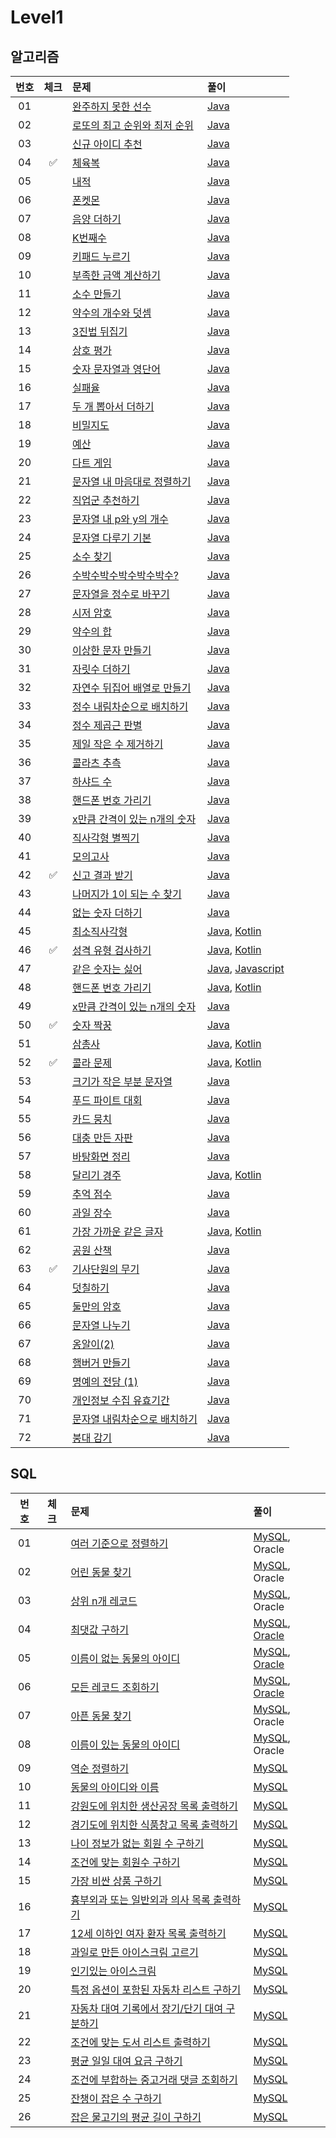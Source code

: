 
# Level1

## 알고리즘

| 번호 | 체크 | 문제 | 풀이 |
| :-: | :-: | :-- | :-- |
| 01 |                    | [완주하지 못한 선수](https://school.programmers.co.kr/learn/courses/30/lessons/42576) | [Java](./solution/_01_완주하지_못한_선수/Solution.java) |
| 02 |                    | [로또의 최고 순위와 최저 순위](https://school.programmers.co.kr/learn/courses/30/lessons/77484) | [Java](./solution/_02_로또의_최고_순위와_최저_순위/Solution.java) |
| 03 |                    | [신규 아이디 추천](https://programmers.co.kr/learn/courses/30/lessons/72410) | [Java](./solution/_03_신규_아이디_추천/Solution.java) |
| 04 | :white_check_mark: | [체육복](https://programmers.co.kr/learn/courses/30/lessons/42862) | [Java](./solution/_04_체육복/Solution.java) |
| 05 |                    | [내적](https://school.programmers.co.kr/learn/courses/30/lessons/70128) | [Java](./solution/_05_내적/Solution.java) |
| 06 |                    | [폰켓몬](https://school.programmers.co.kr/learn/courses/30/lessons/1845) | [Java](./solution/_06_폰켓몬/Solution.java) |
| 07 |                    | [음양 더하기](https://school.programmers.co.kr/learn/courses/30/lessons/76501) | [Java](./solution/_07_음양_더하기/Solution.java) |
| 08 |                    | [K번째수](https://school.programmers.co.kr/learn/courses/30/lessons/42748) | [Java](./solution/_08_K번째수/Solution.java) |
| 09 |                    | [키패드 누르기](https://school.programmers.co.kr/learn/courses/30/lessons/67256) | [Java](./solution/_09_키패드_누르기/Solution.java) |
| 10 |                    | [부족한 금액 계산하기](https://school.programmers.co.kr/learn/courses/30/lessons/82612) | [Java](./solution/_10_부족한_금액_계산하기/Solution.java) |
| 11 |                    | [소수 만들기](https://programmers.co.kr/learn/courses/30/lessons/12977) | [Java](./solution/_11_소수_만들기/Solution.java) |
| 12 |                    | [약수의 개수와 덧셈](https://programmers.co.kr/learn/courses/30/lessons/77884) | [Java](./solution/_12_약수의_개수와_덧셈/Solution.java) |
| 13 |                    | [3진법 뒤집기](https://programmers.co.kr/learn/courses/30/lessons/68935) | [Java](./solution/_13_삼진법_뒤집기/Solution.java) |
| 14 |                    | [상호 평가](https://programmers.co.kr/learn/courses/30/lessons/83201) | [Java](./solution/_14_상호_평가/Solution.java) |
| 15 |                    | [숫자 문자열과 영단어](https://programmers.co.kr/learn/courses/30/lessons/81301) | [Java](./solution/_15_숫자_문자열과_영단어/Solution.java) |
| 16 |                    | [실패율](https://programmers.co.kr/learn/courses/30/lessons/42889) | [Java](./solution/_16_실패율/Solution.java) |
| 17 |                    | [두 개 뽑아서 더하기](https://programmers.co.kr/learn/courses/30/lessons/68644) | [Java](./solution/_17_두_개_뽑아서_더하기/Solution.java) |
| 18 |                    | [비밀지도](https://programmers.co.kr/learn/courses/30/lessons/17681) | [Java](./solution/_18_비밀지도/Solution.java) |
| 19 |                    | [예산](https://programmers.co.kr/learn/courses/30/lessons/12982) | [Java](./solution/_19_예산/Solution.java) |
| 20 |                    | [다트 게임](https://programmers.co.kr/learn/courses/30/lessons/17682) | [Java](./solution/_20_다트_게임/Solution.java) |
| 21 |                    | [문자열 내 마음대로 정렬하기](https://programmers.co.kr/learn/courses/30/lessons/12915) | [Java](./solution/_21_문자열_내_마음대로_정렬하기/Solution.java) |
| 22 |                    | [직업군 추천하기](https://programmers.co.kr/learn/courses/30/lessons/84325) | [Java](./solution/_22_직업군_추천하기/Solution.java) |
| 23 |                    | [문자열 내 p와 y의 개수](https://programmers.co.kr/learn/courses/30/lessons/12916) | [Java](./solution/_23_문자열_내_p와_y의_개수/Solution.java) |
| 24 |                    | [문자열 다루기 기본](https://programmers.co.kr/learn/courses/30/lessons/12918) | [Java](./solution/_24_문자열_다루기_기본/Solution.java) |
| 25 |                    | [소수 찾기](https://programmers.co.kr/learn/courses/30/lessons/12921) | [Java](./solution/_25_소수_찾기/Solution.java) |
| 26 |                    | [수박수박수박수박수박수?](https://programmers.co.kr/learn/courses/30/lessons/12922) | [Java](./solution/_26_수박수박수박수박수/Solution.java) |
| 27 |                    | [문자열을 정수로 바꾸기](https://programmers.co.kr/learn/courses/30/lessons/12925) | [Java](./solution/_27_문자열을_정수로_바꾸기/Solution.java) |
| 28 |                    | [시저 암호](https://programmers.co.kr/learn/courses/30/lessons/12926) | [Java](./solution/_28_시저_암호/Solution.java) |
| 29 |                    | [약수의 합](https://programmers.co.kr/learn/courses/30/lessons/12928) | [Java](./solution/_29_약수의_합/Solution.java) |
| 30 |                    | [이상한 문자 만들기](https://programmers.co.kr/learn/courses/30/lessons/12930) | [Java](./solution/_30_이상한_문자_만들기/Solution.java) |
| 31 |                    | [자릿수 더하기](https://programmers.co.kr/learn/courses/30/lessons/12931) | [Java](./solution/_31_자릿수_더하기/Solution.java) |
| 32 |                    | [자연수 뒤집어 배열로 만들기](https://programmers.co.kr/learn/courses/30/lessons/12932) | [Java](./solution/_32_자연수_뒤집어_배열로_만들기/Solution.java) |
| 33 |                    | [정수 내림차순으로 배치하기](https://programmers.co.kr/learn/courses/30/lessons/12933) | [Java](./solution/_33_정수_내림차순으로_배치하기/Solution.java) |
| 34 |                    | [정수 제곱근 판별](https://programmers.co.kr/learn/courses/30/lessons/12934) | [Java](./solution/_34_정수_제곱근_판별/Solution.java) |
| 35 |                    | [제일 작은 수 제거하기](https://programmers.co.kr/learn/courses/30/lessons/12935) | [Java](./solution/_35_제일_작은_수_제거하기/Solution.java) |
| 36 |                    | [콜라츠 추측](https://programmers.co.kr/learn/courses/30/lessons/12943) | [Java](./solution/_36_콜라츠_추측/Solution.java) |
| 37 |                    | [하샤드 수](https://programmers.co.kr/learn/courses/30/lessons/12947) | [Java](./solution/_37_하샤드_수/Solution.java) |
| 38 |                    | [핸드폰 번호 가리기](https://programmers.co.kr/learn/courses/30/lessons/12948) | [Java](./solution/_38_핸드폰_번호_가리기/Solution.java) |
| 39 |                    | [x만큼 간격이 있는 n개의 숫자](https://programmers.co.kr/learn/courses/30/lessons/12954) | [Java](./solution/_39_x만큼_간격이_있는_n개의_숫자/Solution.java) |
| 40 |                    | [직사각형 별찍기](https://programmers.co.kr/learn/courses/30/lessons/12969) | [Java](./solution/_40_직사각형_별찍기/Solution.java) |
| 41 |                    | [모의고사](https://programmers.co.kr/learn/courses/30/lessons/42840) | [Java](./solution/_41_모의고사/Solution.java) |
| 42 | :white_check_mark: | [신고 결과 받기](https://school.programmers.co.kr/learn/courses/30/lessons/92334) | [Java](./solution/_42_신고_결과_받기/Solution.java) |
| 43 |                    | [나머지가 1이 되는 수 찾기](https://programmers.co.kr/learn/courses/30/lessons/87389) | [Java](./solution/_43_나머지가_1이_되는_수_찾기/Solution.java) |
| 44 |                    | [없는 숫자 더하기](https://programmers.co.kr/learn/courses/30/lessons/86051) | [Java](./solution/_44_없는_숫자_더하기/Solution.java) |
| 45 |                    | [최소직사각형](https://programmers.co.kr/learn/courses/30/lessons/86491) | [Java](./solution/_45_최소직사각형/Solution.java), [Kotlin](./solution/_45_최소직사각형/Solution.kt) |
| 46 | :white_check_mark: | [성격 유형 검사하기](https://school.programmers.co.kr/learn/courses/30/lessons/118666) | [Java](./solution/_46_성격_유형_검사하기/Solution.java), [Kotlin](./solution/_46_성격_유형_검사하기/Solution.kt) |
| 47 |                    | [같은 숫자는 싫어](https://school.programmers.co.kr/learn/courses/30/lessons/12906) | [Java](./solution/_47_같은_숫자는_싫어/Solution.java), [Javascript](./solution/_47_같은_숫자는_싫어/solution.js) |
| 48 |                    | [핸드폰 번호 가리기](https://school.programmers.co.kr/learn/courses/30/lessons/12948) | [Java](./solution/_48_핸드폰_번호_가리기/Solution.java), [Kotlin](./solution/_48_핸드폰_번호_가리기/Solution.kt) |
| 49 |                    | [x만큼 간격이 있는 n개의 숫자](https://school.programmers.co.kr/learn/courses/30/lessons/12954) | [Java](./solution/_49_x만큼_간격이_있는_n개의_숫자/Solution.java) |
| 50 | :white_check_mark: | [숫자 짝꿍](https://school.programmers.co.kr/learn/courses/30/lessons/131128) | [Java](./solution/_50_숫자_짝꿍/Solution.java) |
| 51 |                    | [삼총사](https://school.programmers.co.kr/learn/courses/30/lessons/131705) | [Java](./solution/_51_삼총사/Solution.java), [Kotlin](./solution/_51_삼총사/Solution.kt) |
| 52 | :white_check_mark: | [콜라 문제](https://school.programmers.co.kr/learn/courses/30/lessons/132267) | [Java](./solution/_52_콜라_문제/Solution.java), [Kotlin](./solution/_52_콜라_문제/Solution.kt) |
| 53 |                    | [크기가 작은 부분 문자열](https://school.programmers.co.kr/learn/courses/30/lessons/147355) | [Java](./solution/_53_크기가_작은_부분_문자열/Solution.java) |
| 54 |                    | [푸드 파이트 대회](https://school.programmers.co.kr/learn/courses/30/lessons/147355) | [Java](./solution/_54_푸드_파이트_대회/Solution.java) |
| 55 |                    | [카드 뭉치](https://school.programmers.co.kr/learn/courses/30/lessons/159994) | [Java](./solution/_55_카드_뭉치/Solution.java) |
| 56 |                    | [대충 만든 자판](https://school.programmers.co.kr/learn/courses/30/lessons/160586) | [Java](./solution/_56_대충_만든_자판/Solution.java) |
| 57 |                    | [바탕화면 정리](https://school.programmers.co.kr/learn/courses/30/lessons/161990) | [Java](./solution/_57_바탕화면_정리/Solution.java) |
| 58 |                    | [달리기 경주](https://school.programmers.co.kr/learn/courses/30/lessons/178871) | [Java](./solution/_58_달리기_경주/Solution.java), [Kotlin](./solution/_58_달리기_경주/Solution.kt) |
| 59 |                    | [추억 점수](https://school.programmers.co.kr/learn/courses/30/lessons/176963) | [Java](./solution/_59_추억_점수/Solution.java) |
| 60 |                    | [과일 장수](https://school.programmers.co.kr/learn/courses/30/lessons/135808) | [Java](./solution/_60_과일_장수/Solution.java) |
| 61 |                    | [가장 가까운 같은 글자](https://school.programmers.co.kr/learn/courses/30/lessons/142086) | [Java](./solution/_61_가장_가까운_같은_글자/Solution.java), [Kotlin](./solution/_61_가장_가까운_같은_글자/Solution.kt) |
| 62 |                    | [공원 산책](https://school.programmers.co.kr/learn/courses/30/lessons/172928) | [Java](./solution/_62_공원_산책/Solution.java) |
| 63 | :white_check_mark: | [기사단원의 무기](https://school.programmers.co.kr/learn/courses/30/lessons/136798) | [Java](./solution/_63_기사단원의_무기/Solution.java) |
| 64 |                    | [덧칠하기](https://school.programmers.co.kr/learn/courses/30/lessons/161989) | [Java](./solution/_64_덧칠하기/Solution.java) |
| 65 |                    | [둘만의 암호](https://school.programmers.co.kr/learn/courses/30/lessons/155652) | [Java](./solution/_65_둘만의_암호/Solution.java) |
| 66 |                    | [문자열 나누기](https://school.programmers.co.kr/learn/courses/30/lessons/140108) | [Java](./solution/_66_문자열_나누기/Solution.java) |
| 67 |                    | [옹알이(2)](https://school.programmers.co.kr/learn/courses/30/lessons/133499) | [Java](./solution/_67_옹알이/Solution.java) |
| 68 |                    | [햄버거 만들기](https://school.programmers.co.kr/learn/courses/30/lessons/133502) | [Java](./solution/_68_햄버기_만들기/Solution.java) |
| 69 |                    | [명예의 전당 (1)](https://school.programmers.co.kr/learn/courses/30/lessons/138477) | [Java](./solution/_69_명예의_전당/Solution.java) |
| 70 |                    | [개인정보 수집 유효기간](https://school.programmers.co.kr/learn/courses/30/lessons/150370) | [Java](./solution/_70_개인정보_수집_유효기간/Solution.java) |
| 71 |                    | [문자열 내림차순으로 배치하기](https://school.programmers.co.kr/learn/courses/30/lessons/12917) | [Java](./solution/_71_문자열_내림차순으로_배치하기/Solution.java) |
| 72 |                    | [붕대 감기](https://school.programmers.co.kr/learn/courses/30/lessons/250137) | [Java](./solution/_72_붕대_감기/Solution.java) |

## SQL

| 번호 | 체크 | 문제 | 풀이 |
| :-: | :-: | :-- | :-- |
| 01 |                    | [여러 기준으로 정렬하기](https://programmers.co.kr/learn/courses/30/lessons/59404) | [MySQL](./solution/01_여러_기준으로_정렬하기/Solution_mysql.sql), Oracle |
| 02 |                    | [어린 동물 찾기](https://programmers.co.kr/learn/courses/30/lessons/59037) | [MySQL](./solution/02_어린_동물_찾기/Solution_mysql.sql), Oracle |
| 03 |                    | [상위 n개 레코드](https://programmers.co.kr/learn/courses/30/lessons/59405) | [MySQL](./solution/03_상위_n개_레코드/Solution_mysql.sql), Oracle |
| 04 |                    | [최댓값 구하기](https://programmers.co.kr/learn/courses/30/lessons/59415) | [MySQL](./solution/04_최댓값_구하기/Solution_mysql.sql), [Oracle](./solution/최댓값_구하기/Solution_oracle.sql) |
| 05 |                    | [이름이 없는 동물의 아이디](https://programmers.co.kr/learn/courses/30/lessons/59039) | [MySQL](./solution/05_이름이_없는_동물의_아이디/Solution_mysql.sql), [Oracle](./solution/이름이_없는_동물의_아이디/Solution_oracle.sql) |
| 06 |                    | [모든 레코드 조회하기](https://programmers.co.kr/learn/courses/30/lessons/59034) | [MySQL](./solution/06_모든_레코드_조회하기/Solution_mysql.sql), [Oracle](./solution/모든_레코드_조회하기/Solution_mysql.sql) |
| 07 |                    | [아픈 동물 찾기](https://programmers.co.kr/learn/courses/30/lessons/59036) | [MySQL](./solution/07_아픈_동물_찾기/Solution_mysql.sql), Oracle |
| 08 |                    | [이름이 있는 동물의 아이디](https://programmers.co.kr/learn/courses/30/lessons/59407) | [MySQL](./solution/08_이름이_있는_동물의_아이디/Solution_mysql.sql), Oracle |
| 09 |                    | [역순 정렬하기](https://programmers.co.kr/learn/courses/30/lessons/59035) | [MySQL](./solution/09_역순_정렬하기/Solution_mysql.sql) |
| 10 |                    | [동물의 아이디와 이름](https://programmers.co.kr/learn/courses/30/lessons/59403) | [MySQL](./solution/10_동물의_아이디와_이름/Solution_mysql.sql) |
| 11 |                    | [강원도에 위치한 생산공장 목록 출력하기](https://school.programmers.co.kr/learn/courses/30/lessons/131112) | [MySQL](./solution/11_강원도에_위치한_생산공장_목록_출력하기/Solution_mysql.sql) |
| 12 |                    | [경기도에 위치한 식품창고 목록 출력하기](https://school.programmers.co.kr/learn/courses/30/lessons/131114) | [MySQL](./solution/12_경기도에_위치한_식품창고_목록_출력하기/Solution_mysql.sql) |
| 13 |                    | [나이 정보가 없는 회원 수 구하기](https://school.programmers.co.kr/learn/courses/30/lessons/131114) | [MySQL](./solution/13_나이_정보가_없는_회원_수_구하기/Solution_mysql.sql) |
| 14 |                    | [조건에 맞는 회원수 구하기](https://school.programmers.co.kr/learn/courses/30/lessons/131535) | [MySQL](./solution/14_조건에_맞는_회원수_구하기/Solution_mysql.sql) |
| 15 |                    | [가장 비싼 상품 구하기](https://school.programmers.co.kr/learn/courses/30/lessons/131697) | [MySQL](./solution/15_가장_비싼_상품_구하기/Solution_mysql.sql) |
| 16 |                    | [흉부외과 또는 일반외과 의사 목록 출력하기](https://school.programmers.co.kr/learn/courses/30/lessons/132203) | [MySQL](./solution/16_흉부외과_또는_일반외과_의사_목록_출력하기/Solution_mysql.sql) |
| 17 |                    | [12세 이하인 여자 환자 목록 출력하기](https://school.programmers.co.kr/learn/courses/30/lessons/132201) | [MySQL](./solution/17_12세_이하인_여자_환자_목록_출력하기/Solution_mysql.sql) |
| 18 |                    | [과일로 만든 아이스크림 고르기](https://school.programmers.co.kr/learn/courses/30/lessons/133025) | [MySQL](./solution/18_과일로_만든_아이스크림_고르기/Solution_mysql.sql) |
| 19 |                    | [인기있는 아이스크림](https://school.programmers.co.kr/learn/courses/30/lessons/133024) | [MySQL](./solution/19_인기있는_아이스크림/Solution_mysql.sql) |
| 20 |                    | [특정 옵션이 포함된 자동차 리스트 구하기](https://school.programmers.co.kr/learn/courses/30/lessons/157343) | [MySQL](./solution/20_특정_옵션이_포함된_자동차_리스트_구하기/Solution_mysql.sql) |
| 21 |                    | [자동차 대여 기록에서 장기/단기 대여 구분하기](https://school.programmers.co.kr/learn/courses/30/lessons/151138) | [MySQL](./solution/21_자동차_대여_기록에서_장기_단기_대여_구분하기/Solution_mysql.sql) |
| 22 |                    | [조건에 맞는 도서 리스트 출력하기](https://school.programmers.co.kr/learn/courses/30/lessons/144853) | [MySQL](./solution/22_조건에_맞는_도서_리스트_출력하기/Solution_mysql.sql) |
| 23 |                    | [평균 일일 대여 요금 구하기](https://school.programmers.co.kr/learn/courses/30/lessons/151136) | [MySQL](./solution/23_평균_일일_대여_요금_구하기/Solution_mysql.sql) |
| 24 |                    | [조건에 부합하는 중고거래 댓글 조회하기](https://school.programmers.co.kr/learn/courses/30/lessons/164673) | [MySQL](./solution/24_조건에_부합하는_중고거래_댓글_조회하기/Solution_mysql.sql) |
| 25 |                    | [잔챙이 잡은 수 구하기](https://school.programmers.co.kr/learn/courses/30/lessons/293258) | [MySQL](./solution/25_잔챙이_잡은_수_구하기/Solution_mysql.sql) |
| 26 |                    | [잡은 물고기의 평균 길이 구하기](https://school.programmers.co.kr/learn/courses/30/lessons/293259) | [MySQL](./solution/26_잡은_물고기의_평균_길이_구하기/Solution_mysql.sql) |
